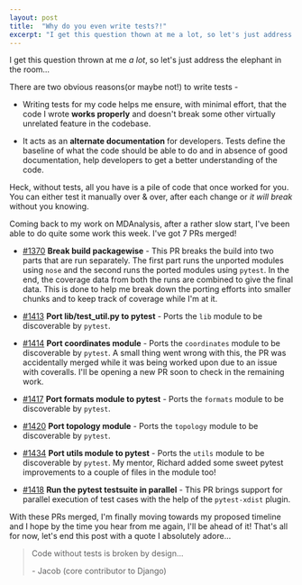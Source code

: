 ```yaml
---
layout: post
title:  "Why do you even write tests?!"
excerpt: "I get this question thown at me a lot, so let's just address the elephant in the room..."
---
```



I get this question thrown at me *a lot*, so let's just address the elephant in the room...

There are two obvious reasons(or maybe not!) to write tests - 

* Writing tests for my code helps me ensure, with minimal effort, that the code I wrote **works properly** and doesn't break some other virtually unrelated feature in the codebase.

* It acts as an **alternate documentation** for developers. Tests define the baseline of what the code should be able to do and in absence of good documentation, help developers to get a better understanding of the code.


Heck, without tests, all you have is a pile of code that once worked for you. You can either test it manually over & over, after each change or *it will break* without you knowing. 

Coming back to my work on MDAnalysis, after a rather slow start, I've been able to do quite some work this week. I've got 7 PRs merged!

* [#1370](https://github.com/MDAnalysis/mdanalysis/pull/1370) **Break build packagewise** - This PR breaks the build into two parts that are run separately. The first part runs the unported modules using `nose` and the second runs the ported modules using `pytest`. In the end, the coverage data from both the runs are combined to give the final data. This is done to help me break down the porting efforts into smaller chunks and to keep track of coverage while I'm at it.

* [#1413](https://github.com/MDAnalysis/mdanalysis/pull/1413) **Port lib/test_util.py to pytest** - Ports the `lib` module to be discoverable by `pytest`.

* [#1414](https://github.com/MDAnalysis/mdanalysis/pull/1414) **Port coordinates module** - Ports the `coordinates` module to be discoverable by `pytest`. A small thing went wrong with this, the PR was accidentally merged while it was being worked upon due to an issue with coveralls. I'll be opening a new PR soon to check in the remaining work.

* [#1417](https://github.com/MDAnalysis/mdanalysis/pull/1417) **Port formats module to pytest** - Ports the `formats` module to be discoverable by `pytest`.

* [#1420](https://github.com/MDAnalysis/mdanalysis/pull/1420) **Port topology module** - Ports the `topology` module to be discoverable by `pytest`.

* [#1434](https://github.com/MDAnalysis/mdanalysis/pull/1434) **Port utils module to pytest** - Ports the `utils` module to be discoverable by `pytest`. My mentor, Richard added some sweet pytest improvements to a couple of files in the module too!

* [#1418](https://github.com/MDAnalysis/mdanalysis/pull/1418) **Run the pytest testsuite in parallel** - This PR brings support for parallel execution of test cases with the help of the `pytest-xdist` plugin.



With these PRs merged, I'm finally moving towards my proposed timeline and I hope by the time you hear from me again, I'll be ahead of it! That's all for now, let's end this post with a quote I absolutely adore...



> Code without tests is broken by design...
>
> \- Jacob (core contributor to Django)